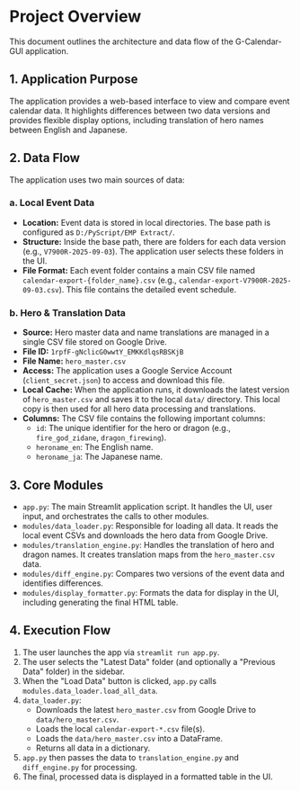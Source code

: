 # Project Overview

This document outlines the architecture and data flow of the G-Calendar-GUI application.

## 1. Application Purpose

The application provides a web-based interface to view and compare event calendar data. It highlights differences between two data versions and provides flexible display options, including translation of hero names between English and Japanese.

## 2. Data Flow

The application uses two main sources of data:

### a. Local Event Data

-   **Location:** Event data is stored in local directories. The base path is configured as `D:/PyScript/EMP Extract/`.
-   **Structure:** Inside the base path, there are folders for each data version (e.g., `V7900R-2025-09-03`). The application user selects these folders in the UI.
-   **File Format:** Each event folder contains a main CSV file named `calendar-export-{folder_name}.csv` (e.g., `calendar-export-V7900R-2025-09-03.csv`). This file contains the detailed event schedule.

### b. Hero & Translation Data

-   **Source:** Hero master data and name translations are managed in a single CSV file stored on Google Drive.
-   **File ID:** `1rpfF-gNclicG0wwtY_EMKKdlqsRBSKjB`
-   **File Name:** `hero_master.csv`
-   **Access:** The application uses a Google Service Account (`client_secret.json`) to access and download this file.
-   **Local Cache:** When the application runs, it downloads the latest version of `hero_master.csv` and saves it to the local `data/` directory. This local copy is then used for all hero data processing and translations.
-   **Columns:** The CSV file contains the following important columns:
    -   `id`: The unique identifier for the hero or dragon (e.g., `fire_god_zidane`, `dragon_firewing`).
    -   `heroname_en`: The English name.
    -   `heroname_ja`: The Japanese name.

## 3. Core Modules

-   `app.py`: The main Streamlit application script. It handles the UI, user input, and orchestrates the calls to other modules.
-   `modules/data_loader.py`: Responsible for loading all data. It reads the local event CSVs and downloads the hero data from Google Drive.
-   `modules/translation_engine.py`: Handles the translation of hero and dragon names. It creates translation maps from the `hero_master.csv` data.
-   `modules/diff_engine.py`: Compares two versions of the event data and identifies differences.
-   `modules/display_formatter.py`: Formats the data for display in the UI, including generating the final HTML table.

## 4. Execution Flow

1.  The user launches the app via `streamlit run app.py`.
2.  The user selects the "Latest Data" folder (and optionally a "Previous Data" folder) in the sidebar.
3.  When the "Load Data" button is clicked, `app.py` calls `modules.data_loader.load_all_data`.
4.  `data_loader.py`:
    -   Downloads the latest `hero_master.csv` from Google Drive to `data/hero_master.csv`.
    -   Loads the local `calendar-export-*.csv` file(s).
    -   Loads the `data/hero_master.csv` into a DataFrame.
    -   Returns all data in a dictionary.
5.  `app.py` then passes the data to `translation_engine.py` and `diff_engine.py` for processing.
6.  The final, processed data is displayed in a formatted table in the UI.
